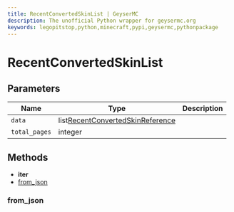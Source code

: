 ```yaml
---
title: RecentConvertedSkinList | GeyserMC
description: The unofficial Python wrapper for geysermc.org
keywords: legopitstop,python,minecraft,pypi,geysermc,pythonpackage
---
```


# RecentConvertedSkinList

## Parameters

| Name          | Type                                                                  | Description |
| ------------- | --------------------------------------------------------------------- | ----------- |
| `data`        | list[RecentConvertedSkinReference](./RecentConvertedSkinReference.md) |             |
| `total_pages` | integer                                                               |             |

## Methods

- **iter**
- [from_json](#from_json)

### from_json

